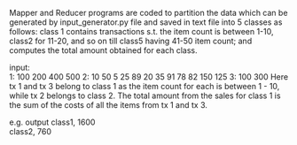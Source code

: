 Mapper and Reducer programs are coded to partition the data which can be generated by input_generator.py file and saved in text file into 5 classes as follows: 
class 1 contains transactions s.t. the item count is between 1-10, class2 for 11-20, and so on till class5 having 41-50 item count; and computes the total amount obtained for each class. 

input:  
1: 100 200 400 500
2: 10 50 5 25 89 20 35 91 78 82 150 125
3: 100 300
Here tx 1 and tx 3 belong to class 1 as the item count for each is between 1 - 10, while tx 2 belongs to class 2. The total amount from the sales for class 1 is the sum of the costs of all the items from tx 1 and tx 3. 

e.g. output 
class1, 1600  
class2, 760

